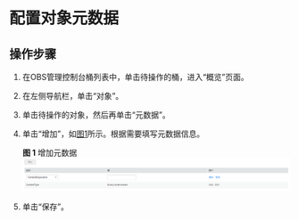 # 配置对象元数据<a name="zh-cn_topic_0066036559"></a>

## 操作步骤<a name="section1925987017512"></a>

1.  在OBS管理控制台桶列表中，单击待操作的桶，进入“概览”页面。
2.  在左侧导航栏，单击“对象”。
3.  单击待操作的对象，然后再单击“元数据”。
4.  单击“增加”，如[图1](#fig23497413194123)所示。根据需要填写元数据信息。

    **图 1**  增加元数据<a name="fig23497413194123"></a>  
    ![](figures/增加元数据.png "增加元数据")

5.  单击“保存”。

